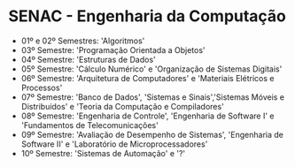 # SENAC - Engenharia da Computação

- 01º e 02º Semestres: 'Algoritmos'
- 03º Semestre: 'Programação Orientada a Objetos'
- 04º Semestre: 'Estruturas de Dados'
- 05º Semestre: 'Cálculo Numérico' e 'Organização de Sistemas Digitais'
- 06º Semestre: 'Arquitetura de Computadores' e 'Materiais Elétricos e Processos'
- 07º Semestre: 'Banco de Dados', 'Sistemas e Sinais','Sistemas Móveis e Distribuidos' e 'Teoria da Computação e Compiladores'
- 08º Semestre: 'Engenharia de Controle', 'Engenharia de Software I' e 'Fundamentos de Telecomunicações'
- 09º Semestre: 'Avaliação de Desempenho de Sistemas', 'Engenharia de Software II' e 'Laboratório de Microprocessadores'
- 10º Semestre: 'Sistemas de Automação' e '?'
